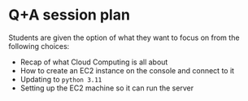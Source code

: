 # Q+A session plan

Students are given the option of what they want to focus on from the following choices:

- Recap of what Cloud Computing is all about
- How to create an EC2 instance on the console and connect to it
- Updating to `python 3.11`
- Setting up the EC2 machine so it can run the server
